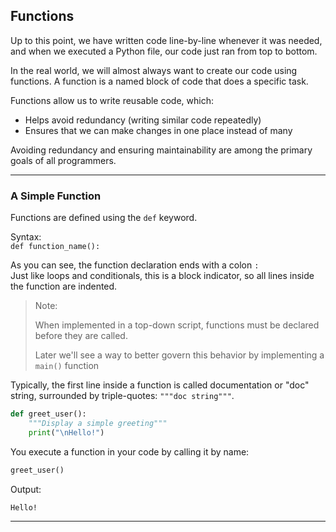## Functions

Up to this point, we have written code line-by-line whenever it was needed, and
when we executed a Python file, our code just ran from top to bottom.

In the real world, we will almost always want to create our code using 
functions. A function is a named block of code that does a specific task.

Functions allow us to write reusable code, which:

* Helps avoid redundancy (writing similar code repeatedly)
* Ensures that we can make changes in one place instead of many

Avoiding redundancy and ensuring maintainability are among the primary goals 
of all programmers.

---

### A Simple Function

Functions are defined using the `def` keyword.

Syntax:  
```def function_name():```

As you can see, the function declaration ends with a colon `:`  
Just like loops and conditionals, this is a block indicator, so all lines
inside the function are indented.

> Note:
> 
> When implemented in a top-down script, functions must be declared
> before they are called.
>
> Later we'll see a way to better govern this behavior by implementing a
> `main()` function

Typically, the first line inside a function is called documentation or "doc"
string, surrounded by triple-quotes: `"""doc string"""`.

```python
def greet_user():
    """Display a simple greeting"""
    print("\nHello!")
```

You execute a function in your code by calling it by name:

```python
greet_user()
```

Output:

```
Hello!
```

---
